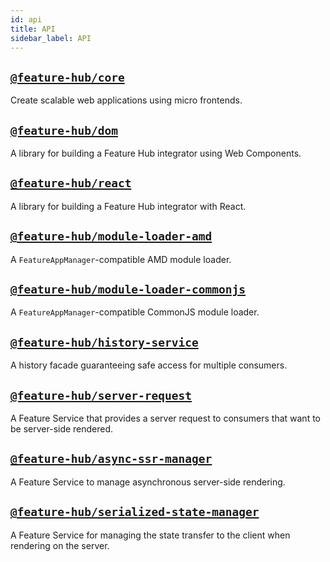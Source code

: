 ```yaml
---
id: api
title: API
sidebar_label: API
---
```


## [`@feature-hub/core`](/@feature-hub/core)

Create scalable web applications using micro frontends.

## [`@feature-hub/dom`](/@feature-hub/dom)

A library for building a Feature Hub integrator using Web Components.

## [`@feature-hub/react`](/@feature-hub/react)

A library for building a Feature Hub integrator with React.

## [`@feature-hub/module-loader-amd`](/@feature-hub/module-loader-amd)

A `FeatureAppManager`-compatible AMD module loader.

## [`@feature-hub/module-loader-commonjs`](/@feature-hub/module-loader-commonjs)

A `FeatureAppManager`-compatible CommonJS module loader.

## [`@feature-hub/history-service`](/@feature-hub/history-service)

A history facade guaranteeing safe access for multiple consumers.

## [`@feature-hub/server-request`](/@feature-hub/server-request)

A Feature Service that provides a server request to consumers that want to be
server-side rendered.

## [`@feature-hub/async-ssr-manager`](/@feature-hub/async-ssr-manager)

A Feature Service to manage asynchronous server-side rendering.

## [`@feature-hub/serialized-state-manager`](/@feature-hub/serialized-state-manager)

A Feature Service for managing the state transfer to the client when rendering
on the server.
